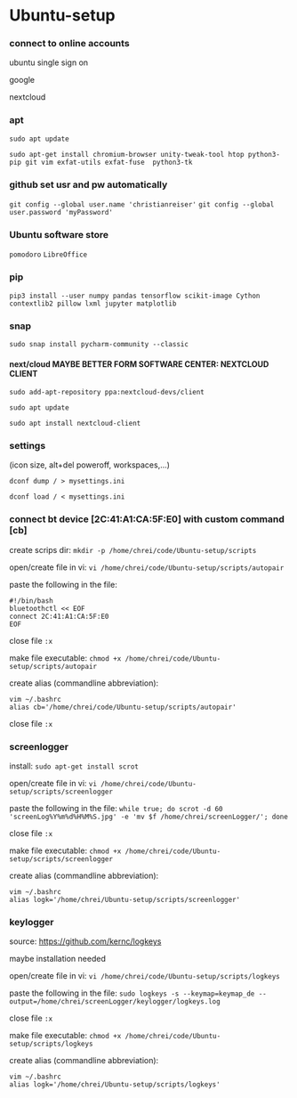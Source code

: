 # Ubuntu-setup
### connect to online accounts
ubuntu single sign on

google

nextcloud


### apt
```sudo apt update```

```sudo apt-get install chromium-browser unity-tweak-tool htop python3-pip git vim exfat-utils exfat-fuse  python3-tk```

### github set usr and pw automatically
```git config --global user.name 'christianreiser'```
```git config --global user.password 'myPassword'```

### Ubuntu software store
```pomodoro```
```LibreOffice```

### pip
```pip3 install --user numpy pandas tensorflow scikit-image Cython contextlib2 pillow lxml jupyter matplotlib```


### snap
```sudo snap install pycharm-community --classic```


#### next/cloud MAYBE BETTER FORM SOFTWARE CENTER: NEXTCLOUD CLIENT
```sudo add-apt-repository ppa:nextcloud-devs/client```

```sudo apt update```

```sudo apt install nextcloud-client```




### settings
(icon size, alt+del poweroff, workspaces,...)

```dconf dump / > mysettings.ini```

```dconf load / < mysettings.ini```

### connect bt device [2C:41:A1:CA:5F:E0] with custom command [cb]
create scrips dir:
```mkdir -p /home/chrei/code/Ubuntu-setup/scripts```

open/create file in vi:
```vi /home/chrei/code/Ubuntu-setup/scripts/autopair```

paste the following in the file:
```
#!/bin/bash
bluetoothctl << EOF
connect 2C:41:A1:CA:5F:E0
EOF
```

close file
```:x```

make file executable:
```chmod +x /home/chrei/code/Ubuntu-setup/scripts/autopair```

create alias (commandline abbreviation):
```
vim ~/.bashrc
alias cb='/home/chrei/code/Ubuntu-setup/scripts/autopair'
```

close file
```:x```

### screenlogger
install:
```sudo apt-get install scrot```

open/create file in vi:
```vi /home/chrei/code/Ubuntu-setup/scripts/screenlogger```

paste the following in the file:
```while true; do scrot -d 60 'screenLog%Y%m%d%H%M%S.jpg' -e 'mv $f /home/chrei/screenLogger/'; done```

close file
```:x```

make file executable:
```chmod +x /home/chrei/code/Ubuntu-setup/scripts/screenlogger```

create alias (commandline abbreviation):
```
vim ~/.bashrc
alias logk='/home/chrei/Ubuntu-setup/scripts/screenlogger'
```


### keylogger
source: https://github.com/kernc/logkeys

maybe installation needed

open/create file in vi:
```vi /home/chrei/code/Ubuntu-setup/scripts/logkeys```

paste the following in the file:
```sudo logkeys -s --keymap=keymap_de --output=/home/chrei/screenLogger/keylogger/logkeys.log```

close file
```:x```

make file executable:
```chmod +x /home/chrei/code/Ubuntu-setup/scripts/logkeys```

create alias (commandline abbreviation):
```
vim ~/.bashrc
alias logk='/home/chrei/Ubuntu-setup/scripts/logkeys'
```


